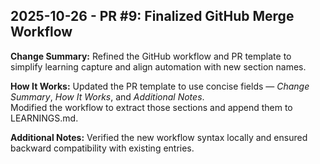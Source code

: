 
## 2025-10-26 - PR #9: Finalized GitHub Merge Workflow

**Change Summary:** Refined the GitHub workflow and PR template to simplify learning capture and align automation with new section names.

**How It Works:** Updated the PR template to use concise fields — *Change Summary*, *How It Works*, and *Additional Notes*.  
Modified the workflow to extract those sections and append them to LEARNINGS.md.

**Additional Notes:** Verified the new workflow syntax locally and ensured backward compatibility with existing entries.

